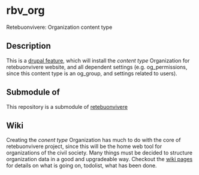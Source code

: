 rbv_org
=======
Retebuonvivere: Organization content type

Description
-----------
This is a [drupal feature][2], which will install the *content type* Organization for retebuonvivere website, and all dependent settings (e.g. og_permissions, since this content type is an og_group, and settings related to users).

Submodule of
------------
This repository is a submodule of [retebuonvivere][0]

Wiki
----
Creating the *conent type* Organization has much to do with the core of retebuonvivere project, since this will be the home web tool for organizations of the civil society.
Many things must be decided to structure organization data in a good and upgradeable way.
Checkout the [wiki pages][1] for details on what is going on, todolist, what has been done.

[0]: https://github.com/fonzy85vr/retebuonvivere
[2]: https://drupal.org/project/features
[1]: https://github.com/miromarchi/rbv_org/wiki
